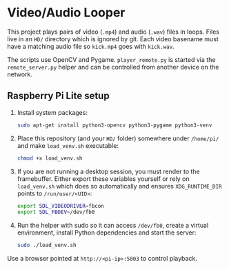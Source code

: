 # Video/Audio Looper

This project plays pairs of video (`.mp4`) and audio (`.wav`) files in
loops. Files live in an `HD/` directory which is ignored by git.  Each
video basename must have a matching audio file so `kick.mp4` goes with
`kick.wav`.

The scripts use OpenCV and Pygame.  `player_remote.py` is started via
the `remote_server.py` helper and can be controlled from another device
on the network.

## Raspberry Pi Lite setup

1. Install system packages:
   ```bash
   sudo apt-get install python3-opencv python3-pygame python3-venv
   ```
2. Place this repository (and your `HD/` folder) somewhere under
   `/home/pi/` and make `load_venv.sh` executable:
   ```bash
   chmod +x load_venv.sh
   ```
3. If you are not running a desktop session, you must render to the
   framebuffer. Either export these variables yourself or rely on
   `load_venv.sh` which does so automatically and ensures
   `XDG_RUNTIME_DIR` points to `/run/user/<UID>`:
   ```bash
   export SDL_VIDEODRIVER=fbcon
   export SDL_FBDEV=/dev/fb0
   ```
4. Run the helper with sudo so it can access `/dev/fb0`, create a
   virtual environment, install Python dependencies and start the
   server:
   ```bash
   sudo ./load_venv.sh
   ```

Use a browser pointed at `http://<pi-ip>:5003` to control playback.
